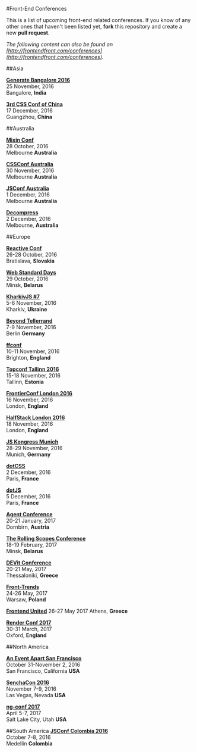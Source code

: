 #Front-End Conferences

This is a list of upcoming front-end related conferences. If you know of any other ones that haven't been listed yet, **fork** this repository and create a new **pull request**.

*The following content can also be found on [http://frontendfront.com/conferences](http://frontendfront.com/conferences).*

##Asia

[**Generate Bangalore 2016**](http://www.generateconf.com/)  
25 November, 2016  
Bangalore, **India**

[**3rd CSS Conf of China**](http://css.w3ctech.com/)  
17 December, 2016  
Guangzhou, **China**


##Australia

[**Mixin Conf**](http://mixinconf.com/)  
28 October, 2016  
Melbourne **Australia**

[**CSSConf Australia**](http://2016.cssconf.com.au/)  
30 November, 2016  
Melbourne **Australia**

[**JSConf Australia**](http://2016.jsconfau.com/)  
1 December, 2016  
Melbourne **Australia**

[**Decompress**](http://decompress.com.au/)  
2 December, 2016  
Melbourne, **Australia**


##Europe

[**Reactive Conf**](https://reactiveconf.com/)  
26-28 October, 2016  
Bratislava, **Slovakia**

[**Web Standard Days**](https://wsd.events/2016/10/29/)  
29 October, 2016  
Minsk, **Belarus**

[**KharkivJS #7**](http://kharkivjs.org/)  
5-6 November, 2016  
Kharkiv, **Ukraine**

[**Beyond Tellerrand**](http://beyondtellerrand.com/)  
7-9 November, 2016  
Berlin **Germany**

[**ffconf**](http://ffconf.org/)  
10-11 November, 2016  
Brighton, **England**

[**Topconf Tallinn 2016**](http://topconf.com/tallinn-2016/)  
15-18 November, 2016  
Tallinn, **Estonia**

[**FrontierConf London 2016**](https://www.frontierconf.com/)  
16 November, 2016  
London, **England**

[**HalfStack London 2016**](http://www.halfstackconf.com/)  
18 November, 2016  
London, **England**  

[**JS Kongress Munich**](http://js-kongress.de/)  
28-29 November, 2016  
Munich, **Germany**

[**dotCSS**](http://www.dotcss.io/)  
2 December, 2016  
Paris, **France**

[**dotJS**](http://www.dotjs.io/)  
5 December, 2016  
Paris, **France**

[**Agent Conference**](http://agent.sh/)  
20-21 January, 2017  
Dornbirn, **Austria**  

[**The Rolling Scopes Conference**](https://2017.conf.rollingscopes.com/)  
18-19 February, 2017  
Minsk, **Belarus**  

[**DEVit Conference**](http://devitconf.org/)  
20-21 May, 2017  
Thessaloniki, **Greece**

[**Front-Trends**](https://2017.front-trends.com/)  
24-26 May, 2017  
Warsaw, **Poland**

[**Frontend United**](http://frontendunited.org/)
26-27 May 2017
Athens, **Greece**

[**Render Conf 2017**](http://2017.render-conf.com/)  
30-31 March, 2017  
Oxford, **England**


##North America

[**An Event Apart San Francisco**](http://aneventapart.com/event/san-francisco-2016)  
October 31-November 2, 2016  
San Francisco, California **USA**

[**SenchaCon 2016**](http://www.senchacon.com/)  
November 7-9, 2016  
Las Vegas, Nevada **USA**

[**ng-conf 2017**](https://www.ng-conf.org/)  
April 5-7, 2017  
Salt Lake City, Utah **USA**


##South America
[**JSConf Colombia 2016**](http://jsconf.co/)  
October 7-8, 2016  
Medellin **Colombia**
